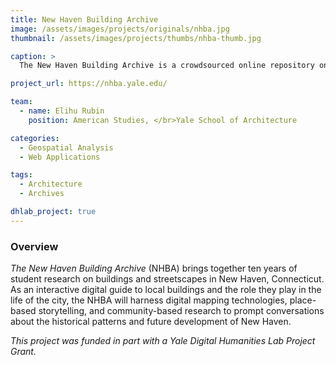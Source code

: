 ```yaml
---
title: New Haven Building Archive
image: /assets/images/projects/originals/nhba.jpg
thumbnail: /assets/images/projects/thumbs/nhba-thumb.jpg

caption: >
  The New Haven Building Archive is a crowdsourced online repository on the architectural history of New Haven's built environment.

project_url: https://nhba.yale.edu/

team:
  - name: Elihu Rubin
    position: American Studies, </br>Yale School of Architecture

categories:
  - Geospatial Analysis
  - Web Applications

tags:
  - Architecture
  - Archives

dhlab_project: true
---
```


### Overview

*The New Haven Building Archive* (NHBA) brings together ten years of student research on buildings and streetscapes in New Haven, Connecticut. As an interactive digital guide to local buildings and the role they play in the life of the city, the NHBA will harness digital mapping technologies, place-based storytelling, and community-based research to prompt conversations about the historical patterns and future development of New Haven.

*This project was funded in part with a Yale Digital Humanities Lab Project Grant.*